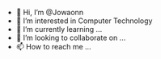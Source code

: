 - 👋 Hi, I’m @Jowaonn
- 👀 I’m interested in Computer Technology
- 🌱 I’m currently learning ...
- 💞️ I’m looking to collaborate on ...
- 📫 How to reach me ...

<!---
Jowaonn/Jowaonn is a ✨ special ✨ repository because its `README.md` (this file) appears on your GitHub profile.
You can click the Preview link to take a look at your changes.
--->
